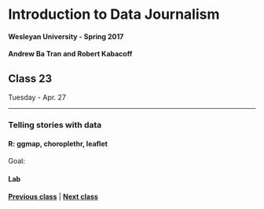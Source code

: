 # Introduction to Data Journalism
  
#### Wesleyan University - Spring 2017
  
**Andrew Ba Tran and Robert Kabacoff**
  
## Class 23
Tuesday - Apr. 27
                             
----
                             
### Telling stories with data
                             
#### R: ggmap, choroplethr, leaflet
                             
Goal: 
                             
#### Lab

                   
**[Previous class](class22.md)** | **[Next class](class24.md)**
